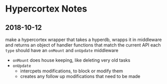 # Hypercortex Notes

## 2018-10-12
make a hypercortex wrapper that takes a hyperdb, wrapps it in middleware and returns an object of handler functions that match the current API
each `type` should have an `onMount` and `onUpdate` middleware

+ `onMount` does house keeping, like deleting very old tasks
+ `onUpdate`
   + intercpets modifications, to block or modify them
   + creates any follow up modifications that need to be made
